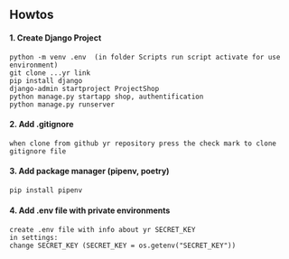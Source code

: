 ## Howtos

#### 1. Create Django Project

```
python -m venv .env  (in folder Scripts run script activate for use environment)
git clone ...yr link
pip install django
django-admin startproject ProjectShop
python manage.py startapp shop, authentification
python manage.py runserver
```

#### 2. Add .gitignore

```
when clone from github yr repository press the check mark to clone gitignore file 
```

#### 3. Add package manager (pipenv, poetry)

```sql
pip install pipenv
```

#### 4. Add .env file with private environments

```
create .env file with info about yr SECRET_KEY
in settings:
change SECRET_KEY (SECRET_KEY = os.getenv("SECRET_KEY"))
```